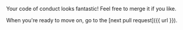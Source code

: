 Your code of conduct looks fantastic! Feel free to merge it if you like.

When you're ready to move on, go to the [next pull request]({{ url }}).